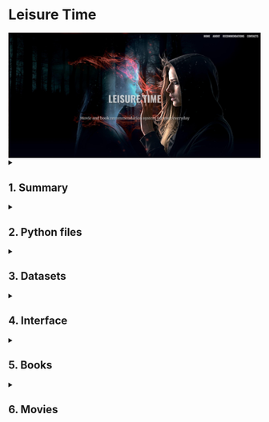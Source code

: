 <h1><b>Leisure Time</b></h1>
<img align="center" width="1000" alt="Header Image" src="https://raw.githubusercontent.com/jcosta92/LeisureTime/main/02 Readme/header.jpg" />

<details>
<summary><h2>1. Summary</h2></summary>

Aren’t you tired of choosing a random movie or book to see or watch? 
The objective of this project is to give you daily recommendations on movies and books, depending on the specific day in question. We have celebrities’ birthdays, international days and anniversaries of certain events, such as famous battles.
This project that originates *Leisure Time – Movie&Book Recommendation System* is based on an NLP model that was specifically searched for the purpose of connecting one description into another one.

</details>

<details>
<summary><h2>2. Python files</h2></summary>

- *Books.ipynb*
- *Days.ipynb*
- *model.ipynb*
- *Movies_IMDB.ipynb*
- *Movies_TMDP_API.ipynb*
- *appimdb.py*
- *appimdb2.py*
- *apptmdb.py*
- *apptmdb2.py*

</details>

<details>
<summary><h2>3. Datasets</h2></summary>

- "01 Queries" folder
- *df_birthdays_movies.csv*
- *df_birthdays_books.csv*
- *days.csv*
- *matches'%d%m%Y'_TMDB.csv*
- *matches'%d%m%Y'_IMDB.csv*
- *goodreads.csv*
- *best_books.csv*
- *TMDB_movies_final.csv*
- *imdb_movie_fetch.csv*

</details>

<details>
<summary><h2>4. Interface</h2></summary>


  
<img align="center" width="1000" alt="Header Image" src="https://raw.githubusercontent.com/jcosta92/LeisureTime/main/02 Readme/interface.jpg" />
</details>

<details>
<summary><h2>5. Books</h2></summary>

The python book used for dealing with the books dataframe was *Books.ipynb*.
The books dataframe used was from Kaggle, from the following source:
-	[*goodreads.csv*](https://www.kaggle.com/datasets/khushdassani/goodreads-300k-dataset?select=goodreads.csv)

The dataset was cleaned to Latin and English titles, using the langid library.
This dataframe was also reduced to the books with a certain minimum rating and votes. In this case, the final dataframe of books has only books with at least 3.5 rating and 1000 votes - *best_books.csv*.
In the end, we get the authors' birthdays by webscraping Wikipedia to add to our Days dataframe - *df_birthdays_books.csv*.

</details>

<details>
<summary><h2>6. Movies</h2></summary>

The focus of this project was the movies, because nowadays we give more focus into television. So there were 2 approaches to get movie data:

1.	From TMBD API – using the API from: [*https://www.themoviedb.org/*](https://www.themoviedb.org/)

2.	From IMDB website – using Web Scraping, from IMDB advanced search system
   Each of the processes takes more than 12 hours to run. Web Scraping can be time-consuming, especially when dealing with big data.

<details>
<summary><h3>6.1. TMDB API </h3></summary>

To use TMDB API in *Movies_TMDB_API.ipynb* the following steps were made to get the correct bearer and API key: [https://developer.themoviedb.org/reference/intro/getting-started/*](https://developer.themoviedb.org/reference/intro/getting-started/). To get more data, such as actors, budgets, revenues, imdb ids and streams the following source was used: [https://github.com/celiao/tmdbsimple/blob/master/README.md](https://github.com/celiao/tmdbsimple/blob/master/README.md). 
```python
base_url = "https://api.themoviedb.org/3/discover/movie"
headers = {
"accept": "application/json",
"Authorization": "Bearer YOUR_BEARER" ######### ------------------------- FROM TMDB API
}
```
```python
tmdb.API_KEY = 'YOUR_API_KEY' ######## ------------------- select from your TMDB API KEY
tmdb.REQUESTS_SESSION = requests.Session()
```
</details>

<details>
<summary><h3>6.2. IMDB Web Scrapping </h3></summary>

In this case, I looped through all the genres with a minimum rating of 5.0 and 3000 votes, using web scraping to get:

1. Pages URLs
2. Movies URLs
3. Web scraping of all the movies URLs to get a dataframe *imdb_movie_fetch.csv* with:
                   a. URL
                   b. Movie title
                   c. Movie image
                   d. IMDb Rating
                   e. Number of votes
                   f. Movie description
                   g. Movie genres
                   h. Published Date
                   i. Content Rating
                   j. Actors, writers, and directors
                   k. Movie Popularity

4. Web scraping Wikipedia to get the actors' birthdates - *df_birthdays_movies.csv*.


</details>


</details>



